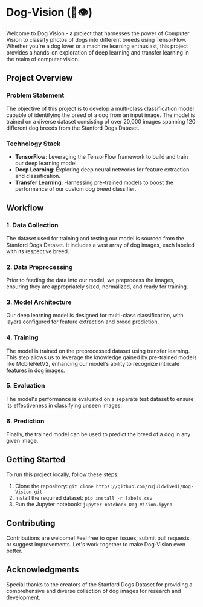 # Dog-Vision (🐶👁)

Welcome to Dog Vision - a project that harnesses the power of Computer Vision to classify photos of dogs into different breeds using TensorFlow. Whether you're a dog lover or a machine learning enthusiast, this project provides a hands-on exploration of deep learning and transfer learning in the realm of computer vision.

## Project Overview

### Problem Statement

The objective of this project is to develop a multi-class classification model capable of identifying the breed of a dog from an input image. The model is trained on a diverse dataset consisting of over 20,000 images spanning 120 different dog breeds from the Stanford Dogs Dataset.

### Technology Stack

- **TensorFlow**: Leveraging the TensorFlow framework to build and train our deep learning model.
- **Deep Learning**: Exploring deep neural networks for feature extraction and classification.
- **Transfer Learning**: Harnessing pre-trained models to boost the performance of our custom dog breed classifier.

## Workflow

### 1. Data Collection

The dataset used for training and testing our model is sourced from the Stanford Dogs Dataset. It includes a vast array of dog images, each labeled with its respective breed.

### 2. Data Preprocessing

Prior to feeding the data into our model, we preprocess the images, ensuring they are appropriately sized, normalized, and ready for training.

### 3. Model Architecture

Our deep learning model is designed for multi-class classification, with layers configured for feature extraction and breed prediction.

### 4. Training

The model is trained on the preprocessed dataset using transfer learning. This step allows us to leverage the knowledge gained by pre-trained models like MobileNetV2, enhancing our model's ability to recognize intricate features in dog images.

### 5. Evaluation

The model's performance is evaluated on a separate test dataset to ensure its effectiveness in classifying unseen images.

### 6. Prediction

Finally, the trained model can be used to predict the breed of a dog in any given image.

## Getting Started

To run this project locally, follow these steps:

1. Clone the repository: `git clone https://github.com/rujuldwivedi/Dog-Vision.git`
2. Install the required dataset: `pip install -r labels.csv`
3. Run the Jupyter notebook: `jupyter notebook Dog-Vision.ipynb`

## Contributing

Contributions are welcome! Feel free to open issues, submit pull requests, or suggest improvements. Let's work together to make Dog-Vision even better.

## Acknowledgments

Special thanks to the creators of the Stanford Dogs Dataset for providing a comprehensive and diverse collection of dog images for research and development.
